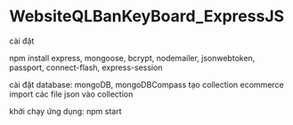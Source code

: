 # WebsiteQLBanKeyBoard_ExpressJS

cài đặt

npm install express, mongoose, bcrypt, nodemailer, jsonwebtoken, passport, connect-flash, express-session

cài đặt database: mongoDB, mongoDBCompass
tạo collection ecommerce
import các file json vào collection

khởi chạy ứng dụng: npm start 
